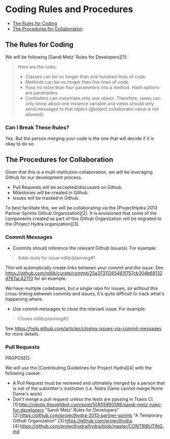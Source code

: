 # Coding Rules and Procedures

* [The Rules for Coding](#the-rules-for-code)
* [The Procedures for Collaboration](#the-procedures-for-collaboration)

## The Rules for Coding

We will be following [Sandi Metz' Rules for Developers][1]:

> Here are the rules:
>
> * Classes can be no longer than one hundred lines of code.
> * Methods can be no longer than five lines of code.
> * Pass no more than four parameters into a method. Hash options are parameters.
> * Controllers can instantiate only one object. Therefore, views can only know about one instance variable and views should only send messages to that object (@object.collaborator.value is not allowed).

### Can I Break These Rules?

Yes. But the person merging your code is the one that will decide if it is okay to do so.

## The Procedures for Collaboration

Given that this is a multi-institution collaboration, we will be leveraging Github for our development process.

* Pull Requests will be accepted/discussed on Github.
* Milestones will be created in Github.
* Issues will be tracked in Github.

To best facilitate this, we will be collaborating via the [ProjectHydra 2013 Partner Sprints Github Organization][2].
It is envisioned that some of the components created as part of this Github Organization will be migrated to the [Project Hydra organization][3].

### Commit Messages

* Commits should reference the relevant Github Issue(s). For example:

> Adds tests for issue ndlib/planning#1

This will automatically create links between your commit and the issue. 
See https://github.com/ndlib/curate/commit/25a37311265461f757cb304b69132d767ac427f3 for an example.

We have multiple codebases, but a single repo for issues, so without this cross-linking between 
commits and issues, it's quite difficult to track what's happening where.

* Use commit messages to close the relevant issue. For example:

> Closes ndlib/planning#2

See https://help.github.com/articles/closing-issues-via-commit-messages for more details.

### Pull Requests

PROPOSED:

We will use the [Contributing Guidelines for Project Hydra][4] with the following caveat:

* A Pull Request must be reviewed and ultimately merged by a person that is not of the submitter's institution (i.e. Notre Dame cannot merge Notre Dame's work)
* Don't merge a pull request unless the tests are passing in Travis CI.
[1]:http://robots.thoughtbot.com/post/50655960596/sandi-metz-rules-for-developers "Sandi Metz' Rules for Developers"
[2]:https://github.com/projecthydra-2013-partner-sprints "A Temporary Github Organization"
[3]:https://github.com/projecthydra
[4]:https://github.com/projecthydra/hydra/blob/master/CONTRIBUTING.md
